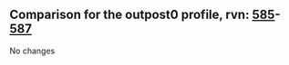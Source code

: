 ## Comparison for the outpost0 profile, rvn: [585](https://github.com/PRO100KatYT/FortniteProfileRevisions/tree/main/profiles/outpost0/585%20outpost0.json)-[587](https://github.com/PRO100KatYT/FortniteProfileRevisions/tree/main/profiles/outpost0/587%20outpost0.json)

No changes
